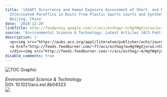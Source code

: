 ```yaml
---
title: '[ASAP] Occurrence and Human Exposure Assessment of Short- and Medium-Chain
  Chlorinated Paraffins in Dusts from Plastic Sports Courts and Synthetic Turf in
  Beijing, China'
date: '2018-12-20'
linkTitle: http://feedproxy.google.com/~r/acs/esthag/~3/HgYWgXjoruo/acs.est.8b04323
source: 'Environmental Science & Technology: Latest Articles (ACS Publications)'
description: |-
  <p><img src="https://pubs.acs.org/appl/literatum/publisher/achs/journals/content/esthag/0/esthag.ahead-of-print/acs.est.8b04323/20181220/images/medium/es-2018-04323g_0004.gif" alt="TOC Graphic"/></p><div><cite>Environmental Science & Technology</cite></div><div>DOI: 10.1021/acs.est.8b04323</div><div class="feedflare">
  <a href="http://feeds.feedburner.com/~ff/acs/esthag?a=HgYWgXjoruo:ntkJUJDzFsI:yIl2AUoC8zA"><img src="http://feeds.feedburner.com/~ff/acs/esthag?d=yIl2AUoC8zA" border="0"></img></a>
  </div><img src="http://feeds.feedburner.com/~r/acs/esthag/~4/HgYWgXjoruo" height="1" width="1" ...
disable_comments: true
---
```

<p><img src="https://pubs.acs.org/appl/literatum/publisher/achs/journals/content/esthag/0/esthag.ahead-of-print/acs.est.8b04323/20181220/images/medium/es-2018-04323g_0004.gif" alt="TOC Graphic"/></p><div><cite>Environmental Science & Technology</cite></div><div>DOI: 10.1021/acs.est.8b04323</div><div class="feedflare">
<a href="http://feeds.feedburner.com/~ff/acs/esthag?a=HgYWgXjoruo:ntkJUJDzFsI:yIl2AUoC8zA"><img src="http://feeds.feedburner.com/~ff/acs/esthag?d=yIl2AUoC8zA" border="0"></img></a>
</div><img src="http://feeds.feedburner.com/~r/acs/esthag/~4/HgYWgXjoruo" height="1" width="1" ...
